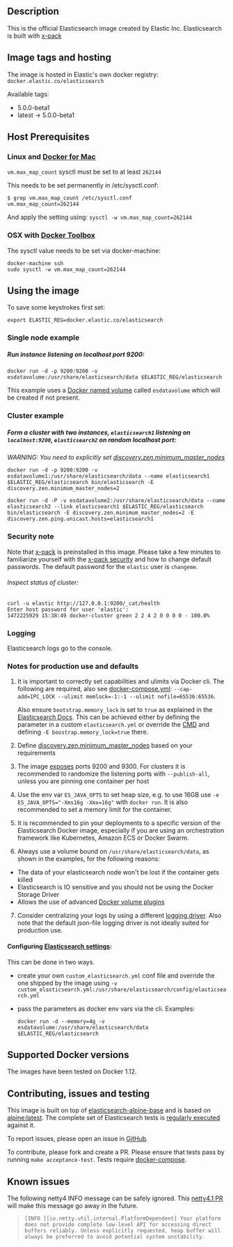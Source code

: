 ## Description

This is the official Elasticsearch image created by Elastic Inc.
Elasticsearch is built with [x-pack](https://www.elastic.co/guide/en/x-pack/current/index.html)

## Image tags and hosting

The image is hosted in Elastic's own docker registry: `docker.elastic.co/elasticsearch`

Available tags:

- 5.0.0-beta1
- latest -> 5.0.0-beta1

## Host Prerequisites

### Linux and [Docker for Mac](https://docs.docker.com/engine/installation/mac/#/docker-for-mac)

`vm.max_map_count` sysctl must be set to at least `262144`

This needs to be set permanently in /etc/sysctl.conf:

``` shell
$ grep vm.max_map_count /etc/sysctl.conf
vm.max_map_count=262144
```

And apply the setting using: `sysctl -w vm.max_map_count=262144`


### OSX with [Docker Toolbox](https://docs.docker.com/engine/installation/mac/#docker-toolbox)

The sysctl value needs to be set via docker-machine:

``` shell
docker-machine ssh
sudo sysctl -w vm.max_map_count=262144
```

## Using the image

To save some keystrokes first set:

``` shell
export ELASTIC_REG=docker.elastic.co/elasticsearch

```

### Single node example

##### Run instance listening on localhost port 9200:

``` shell
docker run -d -p 9200:9200 -v esdatavolume:/usr/share/elasticsearch/data $ELASTIC_REG/elasticsearch
```

This example uses a [Docker named volume](https://docs.docker.com/engine/tutorials/dockervolumes/) called `esdatavolume` which will be created if not present.

### Cluster example

##### Form a cluster with two instances, `elasticsearch1` listening on `localhost:9200`, `elasticsearch2` on random localhost port:

*WARNING: You need to explicitly set [discovery.zen.minimum_master_nodes](https://www.elastic.co/guide/en/elasticsearch/reference/current/modules-discovery-zen.html)*


``` shell
docker run -d -p 9200:9200 -v esdatavolume1:/usr/share/elasticsearch/data --name elasticsearch1 $ELASTIC_REG/elasticsearch bin/elasticsearch -E discovery.zen.minimum_master_nodes=2
```

``` shell
docker run -d -P -v esdatavolume2:/usr/share/elasticsearch/data --name elasticsearch2 --link elasticsearch1 $ELASTIC_REG/elasticsearch bin/elasticsearch -E discovery.zen.minimum_master_nodes=2 -E discovery.zen.ping.unicast.hosts=elasticsearch1
```

### Security note

Note that [x-pack](https://www.elastic.co/guide/en/x-pack/current/index.html) is preinstalled in this image.
Please take a few minutes to familiarize yourself with the [x-pack security](https://www.elastic.co/guide/en/x-pack/current/security-getting-started.html) and how to change default passwords. The default password for the `elastic` user is `changeme`.

###### Inspect status of cluster:


```shell
curl -u elastic http://127.0.0.1:9200/_cat/health
Enter host password for user 'elastic':
1472225929 15:38:49 docker-cluster green 2 2 4 2 0 0 0 0 - 100.0%
```

### Logging

Elasticsearch logs go to the console.

### Notes for production use and defaults

1. It is important to correctly set capabilities and ulimits via Docker cli. The following are required, also see [docker-compose.yml](https://github.com/elastic/elasticsearch-docker/blob/master/docker-compose.yml):
   `--cap-add=IPC_LOCK --ulimit memlock=-1:-1 --ulimit nofile=65536:65536`.

   Also ensure `bootstrap.memory_lock` is set to `true` as explained in the [Elasticsearch Docs](https://www.elastic.co/guide/en/elasticsearch/reference/5.0/setup-configuration-memory.html#mlockall). This can be achieved either by defining the parameter in a custom `elasticsearch.yml` or override the [CMD](https://docs.docker.com/engine/reference/run/#/cmd-default-command-or-options) and defining `-E boostrap.memory_lock=true` there.

2. Define [discovery.zen.minimum_master_nodes](https://www.elastic.co/guide/en/elasticsearch/reference/current/modules-discovery-zen.html) based on your requirements

3. The image [exposes](https://docs.docker.com/engine/reference/builder/#/expose) ports 9200 and 9300. For clusters it is recommended to randomize the listening ports with `--publish-all`, unless you are pinning one container per host

4. Use the env var `ES_JAVA_OPTS` to set heap size, e.g. to use 16GB use `-e ES_JAVA_OPTS="-Xms16g -Xmx=16g"` with `docker run`. It is also recommended to set a memory limit for the container.

5. It is recommended to pin your deployments to a specific version of the Elasticsearch Docker image, especially if you are using an orchestration framework like Kubernetes, Amazon ECS or Docker Swarm.

6. Always use a volume bound on `/usr/share/elasticsearch/data`, as shown in the examples, for the following reasons:

  - The data of your elasticsearch node won't be lost if the container gets killed
  - Elasticsearch is IO sensitive and you should not be using the Docker Storage Driver
  - Allows the use of advanced [Docker volume plugins](https://docs.docker.com/engine/extend/plugins/#volume-plugins)

7. Consider centralizing your logs by using a different [logging driver](https://docs.docker.com/engine/admin/logging/overview/). Also note that the default json-file logging driver is not ideally suited for production use.


#### Configuring [Elasticsearch settings](https://www.elastic.co/guide/en/elasticsearch/reference/2.1/setup-configuration.html#settings):

This can be done in two ways.

- create your own `custom_elasticsearch.yml` conf file and override the one shipped by the image using `-v custom_elasticsearch.yml:/usr/share/elasticsearch/config/elasticsearch.yml`

- pass the parameters as docker env vars via the cli. Examples:

  `docker run -d --memory=4g -v esdatavolume:/usr/share/elasticsearch/data $ELASTIC_REG/elasticsearch`

## Supported Docker versions

The images have been tested on Docker 1.12.

## Contributing, issues and testing

This image is built on top of [elasticsearch-alpine-base](https://github.com/elastic/elasticsearch-alpine-base) and is based on [alpine:latest](https://hub.docker.com/_/alpine/).
The complete set of Elasticsearch tests is [regularly executed](https://elasticsearch-ci.elastic.co/view/Elasticsearch/job/elastic+elasticsearch+master+dockeralpine-periodic/) against it.

To report issues, please open an issue in [GitHub](https://github.com/elastic/elasticsearch-docker/issues).

To contribute, please fork and create a PR. Please ensure that tests pass by running `make acceptance-test`. Tests require [docker-compose](https://docs.docker.com/compose/install/).

## Known issues

The following netty4 INFO message can be safely ignored. This [netty4.1 PR](https://github.com/netty/netty/pull/5624) will make this message go away in the future.


> `[INFO ][io.netty.util.internal.PlatformDependent] Your platform does not provide complete low-level API for accessing direct buffers reliably. Unless explicitly requested, heap buffer will always be preferred to avoid potential system unstability.`
